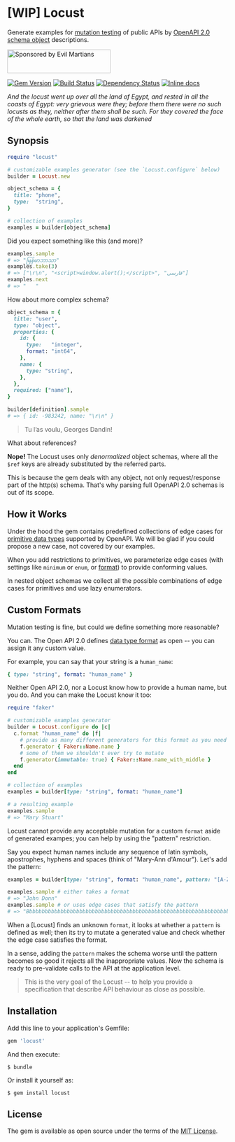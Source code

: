 # [WIP] Locust

Generate examples for [mutation testing] of public APIs by [OpenAPI 2.0 schema object] descriptions.

<a href="https://evilmartians.com/">
<img src="https://evilmartians.com/badges/sponsored-by-evil-martians.svg" alt="Sponsored by Evil Martians" width="236" height="54"></a>

[![Gem Version][gem-badger]][gem]
[![Build Status][travis-badger]][travis]
[![Dependency Status][gemnasium-badger]][gemnasium]
[![Inline docs][inch-badger]][inch]

*And the locust went up over all the land of Egypt, and rested in all the coasts of Egypt: very grievous were they; before them there were no such locusts as they, neither after them shall be such. For they covered the face of the whole earth, so that the land was darkened*

## Synopsis

```ruby
require "locust"

# customizable examples generator (see the `Locust.configure` below)
builder = Locust.new

object_schema = {
  title: "phone",
  type:  "string",
}

# collection of examples
examples = builder[object_schema]
```

Did you expect something like this (and more)?

```ruby
examples.sample
# => "မြန်မာဘာသာ"
examples.take(3)
# => ["\r\n", "<script>window.alert();</script>", "فارسی"]
examples.next
# => "   "
```

How about more complex schema?

```ruby
object_schema = {
  title: "user",
  type: "object",
  properties: {
    id: {
      type:   "integer",
      format: "int64",
    },
    name: {
      type: "string",
    },
  },
  required: ["name"],
}

builder[definition].sample
# => { id: -983242, name: "\r\n" }
```

> Tu l’as voulu, Georges Dandin!

What about references?

**Nope!** The Locust uses only *denormalized* object schemas, where all the `$ref` keys are already substituted by the referred parts.

This is because the gem deals with any object, not only request/response part of the http(s) schema. That's why parsing full OpenAPI 2.0 schemas is out of its scope.

## How it Works

Under the hood the gem contains predefined collections of edge cases for [primitive data types] supported by OpenAPI. We will be glad if you could propose a new case, not covered by our examples.

When you add restrictions to primitives, we parameterize edge cases (with settings like `minimum` or `enum`, or [format]) to provide conforming values.

In nested object schemas we collect all the possible combinations of edge cases for primitives and use lazy enumerators.

## Custom Formats

Mutation testing is fine, but could we define something more reasonable?

You can. The Open API 2.0 defines [data type format][format] as open -- you can assign it any custom value.

For example, you can say that your string is a `human_name`:

```ruby
{ type: "string", format: "human_name" }
```

Neither Open API 2.0, nor a Locust know how to provide a human name, but you do. And you can make the Locust know it too:

```ruby
require "faker"

# customizable examples generator
builder = Locust.configure do |c|
  c.format "human_name" do |f|
    # provide as many different generators for this format as you need
    f.generator { Faker::Name.name }
    # some of them we shouldn't ever try to mutate
    f.generator(immutable: true) { Faker::Name.name_with_middle }
  end
end

# collection of examples
examples = builder[type: "string", format: "human_name"]

# a resulting example
examples.sample
# => "Mary Stuart"
```

Locust cannot provide any acceptable mutation for a custom `format` aside of generated exampes; you can help by using the "pattern" restriction.

Say you expect human names include any sequence of latin symbols, apostrophes, hyphens and spaces (think of "Mary-Ann d'Amour"). Let's add the pattern:

```ruby
examples = builder[type: "string", format: "human_name", pattern: "[A-Za-z|-' ]+"]

examples.sample # either takes a format
# => "John Donn"
examples.sample # or uses edge cases that satisfy the pattern
# => "Bbbbbbbbbbbbbbbbbbbbbbbbbbbbbbbbbbbbbbbbbbbbbbbbbbbbbbbbbbbbbbbbbbbbbbbb"
```

When a [Locust] finds an unknown `format`, it looks at whether a `pattern` is defined as well; then its try to mutate a generated value and check whether the edge case satisfies the format.

In a sense, adding the `pattern` makes the schema worse until the pattern becomes so good it rejects all the inappropriate values. Now the schema is ready to pre-validate calls to the API at the application level.

> This is the very goal of the Locust -- to help you provide a specification that describe API behaviour as close as possible.

## Installation

Add this line to your application's Gemfile:

```ruby
gem 'locust'
```

And then execute:

```shell
$ bundle
```

Or install it yourself as:

```shell
$ gem install locust
```

## License

The gem is available as open source under the terms of the [MIT License](https://opensource.org/licenses/MIT).

[codeclimate-badger]: https://img.shields.io/codeclimate/github/nepalez/locust.svg?style=flat
[codeclimate]: https://codeclimate.com/github/nepalez/locust
[gem-badger]: https://img.shields.io/gem/v/locust.svg?style=flat
[gem]: https://rubygems.org/gems/locust
[gemnasium-badger]: https://img.shields.io/gemnasium/nepalez/locust.svg?style=flat
[gemnasium]: https://gemnasium.com/nepalez/locust
[inch-badger]: http://inch-ci.org/github/nepalez/locust.svg
[inch]: https://inch-ci.org/github/nepalez/locust
[travis-badger]: https://img.shields.io/travis/nepalez/locust/master.svg?style=flat
[travis]: https://travis-ci.org/nepalez/locust
[mutation testing]: https://en.wikipedia.org/wiki/Mutation_testing
[OpenAPI 2.0 schema object]: https://github.com/OAI/OpenAPI-Specification/blob/master/versions/2.0.md#schema-object
[primitive data types]: https://github.com/OAI/OpenAPI-Specification/blob/master/versions/2.0.md#data-types
[format]: https://github.com/OAI/OpenAPI-Specification/blob/master/versions/2.0.md#dataTypeFormat
